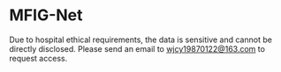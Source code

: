 # MFIG-Net
Due to hospital ethical requirements, the data is sensitive and cannot be directly disclosed. Please send an email to wjcy19870122@163.com to request access.
